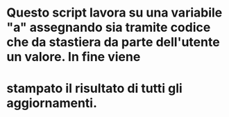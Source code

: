# Questo script lavora su una variabile "a" assegnando sia tramite codice che da stastiera da parte dell'utente un valore. In fine viene 
# stampato il risultato di tutti gli aggiornamenti.
